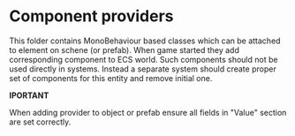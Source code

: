 # Component providers

This folder contains MonoBehaviour based classes which can be attached to element on schene (or prefab).
When game started they add corresponding component to ECS world.
Such components should not be used directly in systems.
Instead a separate system should create proper set of components for this entity and remove initial one.

**IPORTANT**

When adding provider to object or prefab ensure all fields in "Value" section are set correctly.